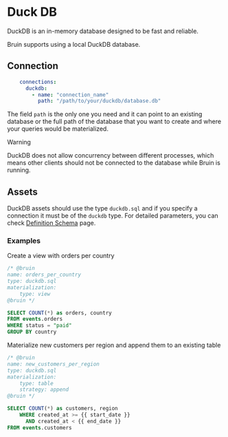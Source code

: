 # Duck DB

DuckDB is an in-memory database designed to be fast and reliable.

Bruin supports using a local DuckDB database.

## Connection

```yaml
    connections:
      duckdb:
        - name: "connection_name"
          path: "/path/to/your/duckdb/database.db"
```

The field `path` is the only one you need and it can point to an existing database or the full path of the database that you want to create and where your queries would be materialized.

> [!WARNING]
> DuckDB does not allow concurrency between different processes, which means other clients should not be connected to the database while Bruin is running.


## Assets

DuckDB assets should use the type `duckdb.sql` and if you specify a connection it must be of the `duckdb` type.
For detailed parameters, you can check [Definition Schema](../assets/definition-schema.md) page.


### Examples

Create a view with orders per country
```sql
/* @bruin
name: orders_per_country
type: duckdb.sql
materialization:
    type: view
@bruin */

SELECT COUNT(*) as orders, country
FROM events.orders
WHERE status = "paid"
GROUP BY country
```

Materialize new customers per region and append them to an existing table
```sql
/* @bruin
name: new_customers_per_region
type: duckdb.sql
materialization:
    type: table
    strategy: append
@bruin */

SELECT COUNT(*) as customers, region 
    WHERE created_at >= {{ start_date }} 
      AND created_at < {{ end_date }}
FROM events.customers
```

